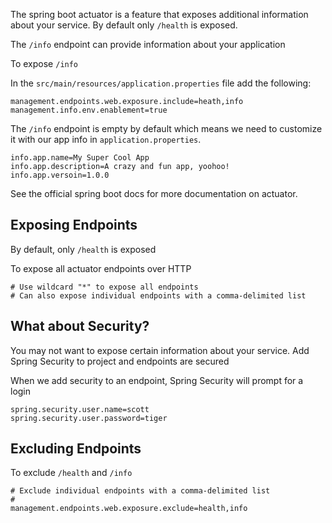 
The spring boot actuator is a feature that exposes additional information about your service. By default only `/health` is exposed.

The `/info` endpoint can provide information about your application

To expose `/info` 

In the `src/main/resources/application.properties` file add the following:

```
management.endpoints.web.exposure.include=heath,info
management.info.env.enablement=true
```


The `/info` endpoint is empty by default which means we need to customize it with our app info in `application.properties`.

```
info.app.name=My Super Cool App
info.app.description=A crazy and fun app, yoohoo!
info.app.versoin=1.0.0
```

See the official spring boot docs for more documentation on actuator.

## Exposing Endpoints

By default, only `/health` is exposed

To expose all actuator endpoints over HTTP

```
# Use wildcard "*" to expose all endpoints
# Can also expose individual endpoints with a comma-delimited list
```


## What about Security? 

You may not want to expose certain information about your service.
Add Spring Security to project and endpoints are secured 

When we add security to an endpoint, Spring Security will prompt for a login

```
spring.security.user.name=scott
spring.security.user.password=tiger
```



## Excluding Endpoints

To exclude `/health` and  `/info`

```
# Exclude individual endpoints with a comma-delimited list
#
management.endpoints.web.exposure.exclude=health,info
```